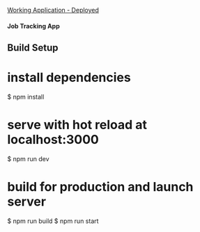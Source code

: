 [Working Application - Deployed](https://job-tracking-site.netlify.app)

#### Job Tracking App

## Build Setup

# install dependencies

$ npm install

# serve with hot reload at localhost:3000

$ npm run dev

# build for production and launch server

$ npm run build
$ npm run start